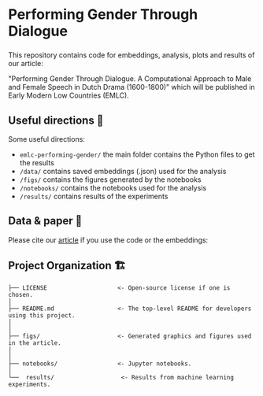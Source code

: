 # Performing Gender Through Dialogue

###

This repository contains code for embeddings, analysis, plots and results of our article: 

"Performing Gender Through Dialogue. A Computational Approach to Male and Female Speech in Dutch Drama (1600-1800)" which will be published in Early Modern Low Countries (EMLC).

## Useful directions 📌

Some useful directions:
- `emlc-performing-gender/` the main folder contains the Python files to get the results
- `/data/` contains saved embeddings (.json) used for the analysis
- `/figs/` contains the figures generated by the notebooks
- `/notebooks/` contains the notebooks used for the analysis
- `/results/` contains results of the experiments


## Data & paper 📝

Please cite our [article](link-coming-soon) if you use the code or the embeddings:



## Project Organization 🏗️

```
├── LICENSE                    <- Open-source license if one is chosen.
│
├── README.md                  <- The top-level README for developers using this project.
│
│
├── figs/                      <- Generated graphics and figures used in the article.
│
│
├── notebooks/                 <- Jupyter notebooks.
│
└──  results/                   <- Results from machine learning experiments.
```
